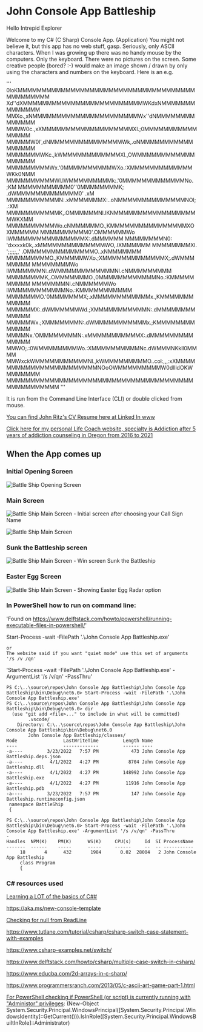 ﻿# John Console App Battleship

Hello Intrepid Explorer

Welcome to my C# (C Sharp) Console App. (Application)  You might not believe it, but this app has no web stuff, gasp.  Seriously, only ASCII characters. 
When I was growing up there was no handy mouse by the computers.  Only the keyboard.
There were no pictures on the screen.  Some creative people (bored? :-) would make an image
shown / drawn by only using the characters and numbers on the keyboard.  Here is an e.g.

'''
0loKMMMMMMMMMMMMMMMMMMMMMMMMMMMMMMMMMMMMMMMMMMMMMM
Xd''dXMMMMMMMMMMMMMMMMMMMMMMMMMWKdxNMMMMMMMMMMMMMM
MMXo.,xNMMMMMMMMMMMMMMMMMMMMMMWx''dNMMMMMMMMMMMMMM
MMMW0c.,xXMMMMMMMMMMMMMMMMMMMXl.;0MMMMMMMMMMMMMMMM
MMMMMW0l',dNMMMMMMMMMMMMMMMWk,.oNMMMMMMMMMMMMMMMMM
MMMMMMMWKc.,kWMMMMMMMMMMMMXl.,OWMMMMMMMMMMMMMMMMMM
MMMMMMMMMWx.'0MMMMMMMMMMWXo.:XMMMMMMMMMMMMMWKk0NMM
MMMMMMMMMMWl.lWMMMMMMMMMk:.'0MMMMMMMMMMMMMNo.  ;KM
MMMMMMMMMMM0''0MMMMMMMMK; .dWMMMMMMMMMMMMM0'   .xM
MMMMMMMMMMMN:.xMMMMMMMX:..oNMMMMMMMMMMMMMMNOl;.:XM
MMMMMMMMMMMK,.OMMMMMMNl.lKNMMMMMMMMMMMMMMMMMMWKXMM
MMMMMMMMMMWo.cNMMMMMMO.,KMMMMMMMMMMMMMMMMXOXMMMMMM
MMMMMMMMMM0'.OMMMMMMWo lWMMMMMMMMMMMMMMMX:.dMMMMMM
MMMMMMMMN0: 'dxxxxk0k,.xMMMMMMMMMMMMMMWO,.lXMMMMMM
MMMMMMMMXl. ';;;;;,,' .OMMMMMMMMMMMMMMO..xNMMMMMMM
MMMMMMMMMO.,KMMMMMWXo.;XMMMMMMMMMMMMMX;.dWMMMMMMMM
MMMMMMMMWo lWMMMMMMN:.dWMMMMMMMMMMMMNl.cNMMMMMMMMM
MMMMMMMMK,.OMMMMMMMO.,0MMMMMMMMMMMMNo.:KMMMMMMMMMM
MMMMMMMNl.cNMMMMMMWo lWMMMMMMMMMMMNo.:KMMMMMMMMMMM
MMMMMMMO.'0MMMMMMMX;.xMMMMMMMMMMMMx.,KMMMMMMMMMMMM
MMMMMMX:.dWMMMMMMWd.;XMMMMMMMMMMMN:.dMMMMMMMMMMMMM
MMMMMWx.;XMMMMMMMN:.dWMMMMMMMMMMMx.;KMMMMMMMMMMMMM
MMMMNx.'OMMMMMMMMN:.xMMMMMMMMMMMX:.dMMMMMMMMMMMMMM
MMWO;.:0WMMMMMMMMWo.:XMMMMMMMMMMNc.dWMMMNKkll0MMMM
MMWxckWMMMMMMMMMMMNl.,kWMMMMMMMMMO..col:,,,:xXMMMM
MMMMMMMMMMMMMMMMMMMNOoOWMMMMMMMMMW0dllldOKWMMMMMMM
MMMMMMMMMMMMMMMMMMMMMMMMMMMMMMMMMMMMMMMMMMMMMMMMMM
'''

It is run from the Command Line Interface (CLI) or double clicked from mouse.

[You can find John Ritz's CV Resume here at Linked In www](https://www.linkedin.com/in/johntritz/)

[Click here for my personal Life Coach website, specialty is Addiction after 5 years of addiction counseling in Oregon from 2016 to 2021](https://www.soberjourneycopilot.com/)

## When the App comes up

### Initial Opening Screen

![Battle Ship Opening Screen](https://user-images.githubusercontent.com/94155021/164325773-49e6cd19-3373-41ed-bd93-aecf6959837c.png)

### Main Screen

![Battle Ship Main Screen - Initial screen after choosing your Call Sign Name](https://user-images.githubusercontent.com/94155021/164325679-63dd1a7c-4aba-446b-ac40-22592d972ace.png)

![Battle Ship Main Screen](https://user-images.githubusercontent.com/94155021/164325193-0dfa8440-0260-4291-ae65-5c1f0db23ea3.png)

### Sunk the Battleship screen

![Battle Ship Main Screen - Win screen Sunk the Battleship](https://user-images.githubusercontent.com/94155021/164325601-fe3aa19d-86fd-4ebf-bfe2-f343eb679e77.png)

### Easter Egg Screen

![Battle Ship Main Screen - Showing Easter Egg Radar option](https://user-images.githubusercontent.com/94155021/164325524-b5a073c0-bdb7-4d85-a428-40a05227a344.png)

### In PowerShell how to run on command line:

'Found on https://www.delftstack.com/howto/powershell/running-executable-files-in-powershell/'

Start-Process -wait -FilePath '.\John Console App Battleship.exe'
~~~
or
The website said if you want "quiet mode" use this set of arguments '/s /v /qn'
~~~
'Start-Process -wait -FilePath '.\John Console App Battleship.exe' -ArgumentList '/s /v/qn' -PassThru'


~~~
PS C:\..\source\repos\John Console App Battleship\John Console App Battleship\bin\Debug\net6.0> Start-Process -wait -FilePath '.\John Console App Battleship.exe'
PS C:\..\source\repos\John Console App Battleship\John Console App Battleship\bin\Debug\net6.0> dir
  (use "git add <file>..." to include in what will be committed)
        .vscode/
    Directory: C:\..\source\repos\John Console App Battleship\John Console App Battleship\bin\Debug\net6.0
        John Console App Battleship/classes/
Mode                 LastWriteTime         Length Name
----                 -------------         ------ ----
-a----         3/23/2022   7:57 PM            473 John Console App Battleship.deps.json
-a----          4/1/2022   4:27 PM           8704 John Console App Battleship.dll
-a----          4/1/2022   4:27 PM         148992 John Console App Battleship.exe
-a----          4/1/2022   4:27 PM          11916 John Console App Battleship.pdb
-a----         3/23/2022   7:57 PM            147 John Console App Battleship.runtimeconfig.json
 ﻿namespace BattleShip
 {

PS C:\..\source\repos\John Console App Battleship\John Console App Battleship\bin\Debug\net6.0> Start-Process -wait -FilePath '.\John Console App Battleship.exe' -ArgumentList '/s /v/qn' -PassThru
-
Handles  NPM(K)    PM(K)      WS(K)     CPU(s)     Id  SI ProcessName
-------  ------    -----      -----     ------     --  -- -----------
     18       4      432       1984       0.02  28004   2 John Console App Battleship
     class Program
     {
~~~

### C# resources used

[Learning a LOT of the basics of C##](https://www.codecademy.com/courses/learn-c-sharp/lessons/csharp-inheritance/exercises/intro-inheritance)

https://aka.ms/new-console-template

[Checking for null from ReadLine](https://stackoverflow.com/questions/70291276/converting-null-literal-for-console-readline-for-string-input)

https://www.tutlane.com/tutorial/csharp/csharp-switch-case-statement-with-examples

https://www.csharp-examples.net/switch/

https://www.delftstack.com/howto/csharp/multiple-case-switch-in-csharp/

https://www.educba.com/2d-arrays-in-c-sharp/

https://www.programmersranch.com/2013/05/c-ascii-art-game-part-1.html

[For PowerShell checking if PowerShell (or script) is currently running with "Administor" privileges](https://serverfault.com/questions/95431/in-a-powershell-script-how-can-i-check-if-im-running-with-administrator-privil):
(New-Object System.Security.Principal.WindowsPrincipal([System.Security.Principal.WindowsIdentity]::GetCurrent())).IsInRole([System.Security.Principal.WindowsBuiltInRole]::Administrator)
